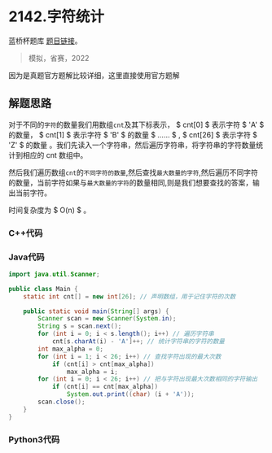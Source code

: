 # 2142.字符统计

蓝桥杯题库 [题目链接](https://www.lanqiao.cn/problems/2142/learning/)。

> 模拟，省赛，2022

因为是真题官方题解比较详细，这里直接使用官方题解

## 解题思路

对于不同的`字符`的数量我们用数组`cnt`及其下标表示， $ cnt[0] $ 表示字符 $ 'A' $ 的数量， $ cnt[1] $ 表示字符 $ 'B' $ 的数量 $ …… $ , $ cnt[26] $ 表示字符 $ 'Z' $ 的数量 。我们先读入一个字符串，然后遍历字符串，将字符串的字符数量统计到相应的 cnt 数组中。

然后我们遍历数组`cnt`的`不同字符的数量`,然后查找`最大数量的字符`,然后遍历不同字符的数量，当前字符如果与`最大数量的字符`的数量相同,则是我们想要查找的答案，输出当前字符。

时间复杂度为 $ O(n) $ 。

### C++代码

### Java代码

```Java
import java.util.Scanner;

public class Main {
	static int cnt[] = new int[26]; // 声明数组，用于记住字符的次数

	public static void main(String[] args) {
		Scanner scan = new Scanner(System.in);
		String s = scan.next();
		for (int i = 0; i < s.length(); i++) // 遍历字符串
			cnt[s.charAt(i) - 'A']++; // 统计字符串的字符的数量
		int max_alpha = 0;
		for (int i = 1; i < 26; i++) // 查找字符出现的最大次数
			if (cnt[i] > cnt[max_alpha])
				max_alpha = i;
		for (int i = 0; i < 26; i++) // 把与字符出现最大次数相同的字符输出
			if (cnt[i] == cnt[max_alpha])
				System.out.print((char) (i + 'A'));
		scan.close();
	}
}
```

### Python3代码